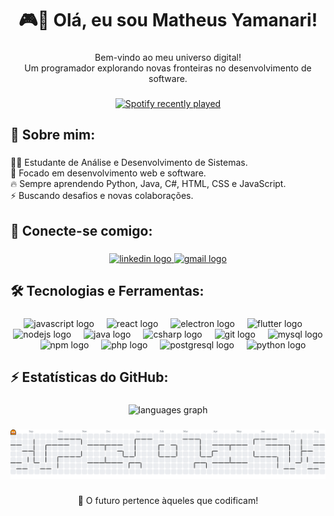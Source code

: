 <h1 align="center">🎮👾 Olá, eu sou Matheus Yamanari!</h1>

###

<p align="center">Bem-vindo ao meu universo digital!<br>Um programador explorando novas fronteiras no desenvolvimento de software.</p>

###

<div align="center">
  <a href="https://open.spotify.com/user/9nhiu06mytlkvfwfoanxcqj5g">
    <img src="https://spotify-recently-played-readme.vercel.app/api?user=9nhiu06mytlkvfwfoanxcqj5g&count=5" alt="Spotify recently played"  />
  </a>
</div>

###

<h2 align="left">🚀 Sobre mim:</h2>

###

<p align="left">👨‍💻 Estudante de Análise e Desenvolvimento de Sistemas.<br>🎯 Focado em desenvolvimento web e software.<br>🔥 Sempre aprendendo Python, Java, C#, HTML, CSS e JavaScript.<br>⚡ Buscando desafios e novas colaborações.</p>

###

<h2 align="left">📡 Conecte-se comigo:</h2>

###

<div align="center">
  <a href="https://www.linkedin.com/in/matheusyamanari/" target="_blank">
    <img src="https://raw.githubusercontent.com/maurodesouza/profile-readme-generator/master/src/assets/icons/social/linkedin/default.svg" width="52" height="40" alt="linkedin logo"  />
  </a>
  <a href="matheusvictormy@gmail.com" target="_blank">
    <img src="https://raw.githubusercontent.com/maurodesouza/profile-readme-generator/master/src/assets/icons/social/gmail/default.svg" width="52" height="40" alt="gmail logo"  />
  </a>
</div>

###

<h2 align="left">🛠 Tecnologias e Ferramentas:</h2>

###

<div align="center">
  <img src="https://cdn.jsdelivr.net/gh/devicons/devicon/icons/javascript/javascript-original.svg" height="40" alt="javascript logo"  />
  <img width="12" />
  <img src="https://cdn.jsdelivr.net/gh/devicons/devicon/icons/react/react-original.svg" height="40" alt="react logo"  />
  <img width="12" />
  <img src="https://cdn.jsdelivr.net/gh/devicons/devicon/icons/electron/electron-original.svg" height="40" alt="electron logo"  />
  <img width="12" />
  <img src="https://cdn.jsdelivr.net/gh/devicons/devicon/icons/flutter/flutter-original.svg" height="40" alt="flutter logo"  />
  <img width="12" />
  <img src="https://cdn.jsdelivr.net/gh/devicons/devicon/icons/nodejs/nodejs-original.svg" height="40" alt="nodejs logo"  />
  <img width="12" />
  <img src="https://cdn.jsdelivr.net/gh/devicons/devicon/icons/java/java-original.svg" height="40" alt="java logo"  />
  <img width="12" />
  <img src="https://cdn.jsdelivr.net/gh/devicons/devicon/icons/csharp/csharp-original.svg" height="40" alt="csharp logo"  />
  <img width="12" />
  <img src="https://cdn.jsdelivr.net/gh/devicons/devicon/icons/git/git-original.svg" height="40" alt="git logo"  />
  <img width="12" />
  <img src="https://cdn.jsdelivr.net/gh/devicons/devicon/icons/mysql/mysql-original.svg" height="40" alt="mysql logo"  />
  <img width="12" />
  <img src="https://cdn.jsdelivr.net/gh/devicons/devicon/icons/npm/npm-original-wordmark.svg" height="40" alt="npm logo"  />
  <img width="12" />
  <img src="https://cdn.jsdelivr.net/gh/devicons/devicon/icons/php/php-original.svg" height="40" alt="php logo"  />
  <img width="12" />
  <img src="https://cdn.jsdelivr.net/gh/devicons/devicon/icons/postgresql/postgresql-original.svg" height="40" alt="postgresql logo"  />
  <img width="12" />
  <img src="https://cdn.jsdelivr.net/gh/devicons/devicon/icons/python/python-original.svg" height="40" alt="python logo"  />
</div>

###

<h2 align="left">⚡ Estatísticas do GitHub:</h2>

###

<div align="center">
  <img src="https://github-readme-stats.vercel.app/api/top-langs?username=YamanariMatt&locale=en&hide_title=false&layout=compact&card_width=320&langs_count=5&theme=dracula&hide_border=false&order=2" height="150" alt="languages graph"  />
</div>

###

<picture>
  <source media="(prefers-color-scheme: dark)" srcset="https://raw.githubusercontent.com/YamanariMatt/YamanariMatt/output/pacman-contribution-graph-dark.svg">
  <source media="(prefers-color-scheme: light)" srcset="https://raw.githubusercontent.com/YamanariMatt/YamanariMatt/output/pacman-contribution-graph.svg">
  <img alt="pacman contribution graph" src="https://raw.githubusercontent.com/YamanariMatt/YamanariMatt/output/pacman-contribution-graph.svg">
</picture>

###

<p align="center">🚀 O futuro pertence àqueles que codificam!</p>

###
